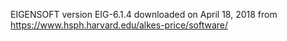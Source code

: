 EIGENSOFT version EIG-6.1.4 downloaded on April 18, 2018 from https://www.hsph.harvard.edu/alkes-price/software/
